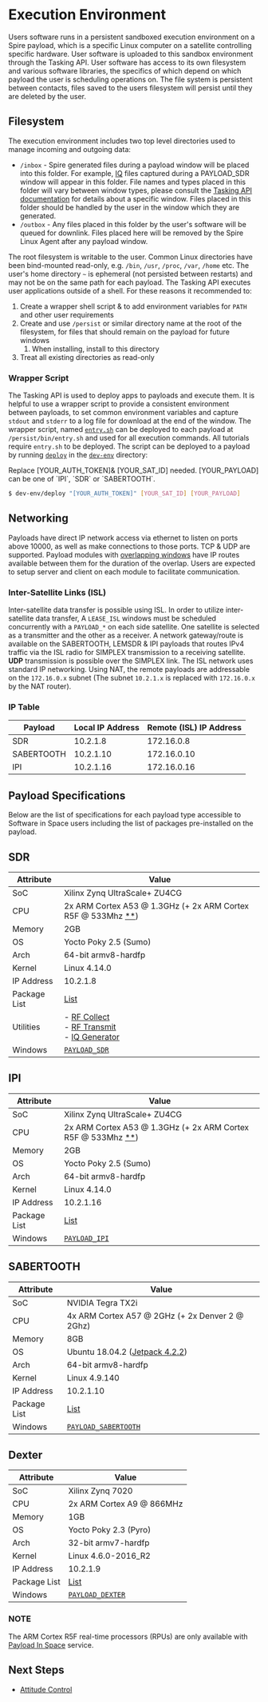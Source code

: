 # Execution Environment

Users software runs in a persistent sandboxed execution environment on a Spire payload, which is a specific Linux computer on a satellite controlling specific hardware.  User software is uploaded to this sandbox environment through the Tasking API.  User software has access to its own filesystem and various software libraries, the specifics of which depend on which payload the user is scheduling operations on.  The file system is persistent between contacts, files saved to the users filesystem will persist until they are deleted by the user.

## Filesystem

The execution environment includes two top level directories used to manage incoming and outgoing data:

* `/inbox` - Spire generated files during a payload window will be placed into this folder. 
For example, [IQ](#iq-generator) files captured during a PAYLOAD_SDR window will appear in this folder.  File names and types placed in this folder
will vary between window types, please consult the [Tasking API documentation](https://developers.spire.com/tasking-api-docs/) 
for details about a specific window.  Files placed in this folder should be handled by the user in the window which they are generated.
* `/outbox` - Any files placed in this folder by the user's software will be queued for downlink.  Files placed here will be removed by the Spire Linux Agent after 
any payload window.

The root filesystem is writable to the user. Common Linux directories have been bind-mounted read-only, e.g. `/bin`, `/usr`, `/proc`, `/var`, `/home` etc. The user's home directory `~` is ephemeral (not persisted between restarts) and may not be on the same path for each payload. The Tasking API executes user applications outside of a shell. For these reasons it recommended to:

1. Create a wrapper shell script & to add environment variables for `PATH` and other user requirements
1. Create and use `/persist` or similar directory name at the root of the filesystem, for files that should remain on the payload for future windows
   1. When installing, install to this directory
1. Treat all existing directories as read-only


### Wrapper Script

The Tasking API is used to deploy apps to payloads and execute them. It is helpful to use a wrapper script to provide a consistent environment between payloads, to set common environment variables and capture `stdout` and `stderr` to a log file for download at the end of the window. The wrapper script, named [`entry.sh`](https://github.com/nsat/space-services-user-guide/blob/main/dev-env/entry.sh) can be deployed to each payload at `/persist/bin/entry.sh` and used for all execution commands. All tutorials require `entry.sh` to be deployed. The script can be deployed to a payload by running [`deploy`](https://github.com/nsat/space-services-user-guide/blob/main/dev-env/deploy) in the [`dev-env`](https://github.com/nsat/space-services-user-guide/tree/main/dev-env) directory:


<aside class="notice">Replace [YOUR_AUTH_TOKEN]& [YOUR_SAT_ID] needed. [YOUR_PAYLOAD] can be one of `IPI`, `SDR` or `SABERTOOTH`.</aside>

```bash
$ dev-env/deploy "[YOUR_AUTH_TOKEN]" [YOUR_SAT_ID] [YOUR_PAYLOAD]
```


## Networking

Payloads have direct IP network access via ethernet to listen on ports above 10000, as well as make connections to those ports. TCP & UDP are supported. Payload modules with [overlapping windows](https://developers.spire.com/tasking-api-docs/#overlapping-windows) have IP routes available between them for the duration of the overlap. Users are expected to setup server and client on each module to facilitate communication.


### Inter-Satellite Links (ISL)

Inter-satellite data transfer is possible using ISL. In order to utilize inter-satellite data transfer, A `LEASE_ISL` windows must be scheduled concurrently with a `PAYLOAD_*` on each side satellite. One satellite is selected as a transmitter and the other as a receiver. A network gateway/route is available on the SABERTOOTH, LEMSDR & IPI payloads that routes IPv4 traffic via the ISL radio for SIMPLEX transmission to a receiving satellite. **UDP** transmission is possible over the SIMPLEX link.  The ISL network uses standard IP networking. Using NAT, the remote payloads are addressable on the
`172.16.0.x` subnet (The subnet `10.2.1.x` is replaced with `172.16.0.x` by the NAT router).


### IP Table

| Payload | Local IP Address | Remote (ISL) IP Address |
| - | - | - |
| SDR | 10.2.1.8 | 172.16.0.8 |
| SABERTOOTH | 10.2.1.10 | 172.16.0.10 |
| IPI | 10.2.1.16 | 172.16.0.16 |


## Payload Specifications

Below are the list of specifications for each payload type accessible to Software in Space users including the list of packages pre-installed on the payload.

## SDR

| Attribute    | Value                               |
| ------------ | ------------------------------------|
| SoC          | Xilinx Zynq UltraScale+ ZU4CG       |
| CPU          | 2x ARM Cortex A53 @ 1.3GHz (+ 2x ARM Cortex R5F @ 533Mhz [**](#note))	|
| Memory       | 2GB                                 |
| OS           | Yocto Poky 2.5 (Sumo)               |
| Arch         | 64-bit armv8-hardfp	             |
| Kernel       | Linux 4.14.0                        |
| IP Address   | 10.2.1.8                            |
| Package List | [List](./text/sdr_package_list.txt) |
| Utilities    | - [RF Collect](./Utilities.md#rf-collect)<br> - [RF Transmit](./Utilities.md#rf-transmit)<br> - [IQ Generator](./Utilities.md#iq-generator) |
| Windows      | [`PAYLOAD_SDR`](https://developers.spire.com/tasking-api-docs/#payload_sdr-v2) |


## IPI

| Attribute    | Value                               |
| ------------ | ------------------------------------|
| SoC          | Xilinx Zynq UltraScale+ ZU4CG       |
| CPU          | 2x ARM Cortex A53 @ 1.3GHz (+ 2x ARM Cortex R5F @ 533Mhz [**](#note))	|
| Memory       | 2GB                                 |
| OS           | Yocto Poky 2.5 (Sumo)               |
| Arch         | 64-bit armv8-hardfp	             |
| Kernel       | Linux 4.14.0                        |
| IP Address   | 10.2.1.16                            |
| Package List | [List](./text/ipi_package_list.txt) |
| Windows      | [`PAYLOAD_IPI`](https://developers.spire.com/tasking-api-docs/#payload_ipi) |


## SABERTOOTH

| Attribute    | Value                               |
| ------------ | ------------------------------------|
| SoC          | NVIDIA Tegra TX2i                   |
| CPU          | 4x ARM Cortex A57 @ 2GHz (+ 2x Denver 2 @ 2Ghz) |
| Memory       | 8GB                                 |
| OS           | Ubuntu 18.04.2 ([Jetpack 4.2.2](https://developer.nvidia.com/jetpack-422-archive)) |
| Arch         | 64-bit armv8-hardfp	             |
| Kernel       | Linux 4.9.140                       |
| IP Address   | 10.2.1.10                           |
| Package List | [List](./text/sabertooth_package_list.txt) |
| Windows      | [`PAYLOAD_SABERTOOTH`](https://developers.spire.com/tasking-api-docs/#compute-boards) |


## Dexter

| Attribute    | Value                               |
| ------------ | ------------------------------------|
| SoC          | Xilinx Zynq 7020                    |
| CPU          | 2x ARM Cortex A9 @ 866MHz	         |
| Memory       | 1GB                                 |
| OS           | Yocto Poky 2.3 (Pyro)               |
| Arch         | 32-bit armv7-hardfp	             |
| Kernel       | Linux 4.6.0-2016_R2                 |
| IP Address   | 10.2.1.9                            |
| Package List | [List](./text/dexter_package_list.txt) |
| Windows      | [`PAYLOAD_DEXTER`](https://developers.spire.com/tasking-api-docs/#payload_dexter) |

### NOTE

The ARM Cortex R5F real-time processors (RPUs) are only available with [Payload In Space](./PayloadInSpace.md) service.

## Next Steps

 - [Attitude Control](./AttitudeControl.md)
